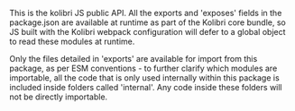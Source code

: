This is the kolibri JS public API. All the exports and 'exposes' fields in the package.json are available at runtime as part of the Kolibri core bundle, so JS built with the Kolibri webpack configuration will defer to a global object to read these modules at runtime.

Only the files detailed in 'exports' are available for import from this package, as per ESM conventions - to further clarify which modules are importable, all the code that is only used internally within this package is included inside folders called 'internal'. Any code inside these folders will not be directly importable.
